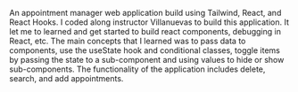 
An appointment manager web application build using Tailwind, React, and React Hooks. 
I coded along instructor Villanuevas to build this application.
It let me to learned and get started to build react components, debugging in React, etc. 
The main concepts that I learned was to pass data to components,
use the useState hook and conditional classes, toggle items by passing the state to a sub-component and using values to hide or show sub-components. 
The functionality of the application includes delete, search, and add appointments. 